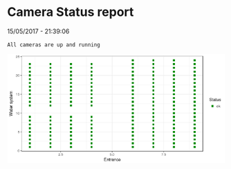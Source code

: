Camera Status report
================
15/05/2017 - 21:39:06

    All cameras are up and running

![](camreport_files/figure-markdown_github/unnamed-chunk-2-1.png)
